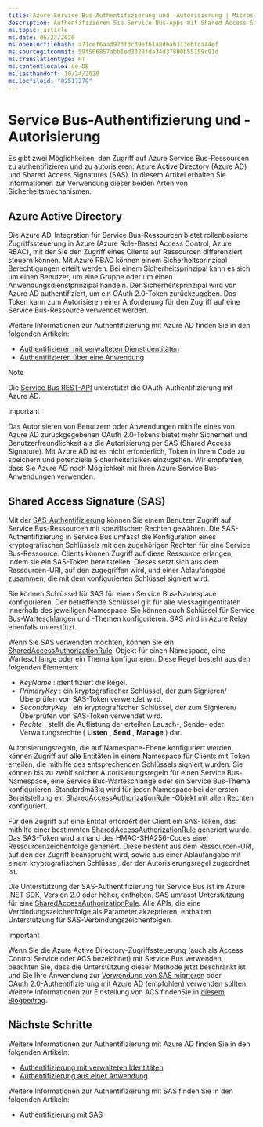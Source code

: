 ```yaml
---
title: Azure Service Bus-Authentifizierung und -Autorisierung | Microsoft-Dokumentation
description: Authentifizieren Sie Service Bus-Apps mit Shared Access Signature-Authentifizierung (SAS).
ms.topic: article
ms.date: 06/23/2020
ms.openlocfilehash: a71cef6aad973f3c39ef61a8dbab313ebfca44ef
ms.sourcegitcommit: 59f506857abb1ed3328fda34d37800b55159c91d
ms.translationtype: HT
ms.contentlocale: de-DE
ms.lasthandoff: 10/24/2020
ms.locfileid: "92517279"
---
```

# <a name="service-bus-authentication-and-authorization"></a>Service Bus-Authentifizierung und -Autorisierung
Es gibt zwei Möglichkeiten, den Zugriff auf Azure Service Bus-Ressourcen zu authentifizieren und zu autorisieren: Azure Active Directory (Azure AD) und Shared Access Signatures (SAS). In diesem Artikel erhalten Sie Informationen zur Verwendung dieser beiden Arten von Sicherheitsmechanismen. 

## <a name="azure-active-directory"></a>Azure Active Directory
Die Azure AD-Integration für Service Bus-Ressourcen bietet rollenbasierte Zugriffssteuerung in Azure (Azure Role-Based Access Control, Azure RBAC), mit der Sie den Zugriff eines Clients auf Ressourcen differenziert steuern können. Mit Azure RBAC können einem Sicherheitsprinzipal Berechtigungen erteilt werden. Bei einem Sicherheitsprinzipal kann es sich um einen Benutzer, um eine Gruppe oder um einen Anwendungsdienstprinzipal handeln. Der Sicherheitsprinzipal wird von Azure AD authentifiziert, um ein OAuth 2.0-Token zurückzugeben. Das Token kann zum Autorisieren einer Anforderung für den Zugriff auf eine Service Bus-Ressource verwendet werden.

Weitere Informationen zur Authentifizierung mit Azure AD finden Sie in den folgenden Artikeln:

- [Authentifizieren mit verwalteten Dienstidentitäten](service-bus-managed-service-identity.md)
- [Authentifizieren über eine Anwendung](authenticate-application.md)

> [!NOTE]
> Die [Service Bus REST-API](/rest/api/servicebus/) unterstützt die OAuth-Authentifizierung mit Azure AD.

> [!IMPORTANT]
> Das Autorisieren von Benutzern oder Anwendungen mithilfe eines von Azure AD zurückgegebenen OAuth 2.0-Tokens bietet mehr Sicherheit und Benutzerfreundlichkeit als die Autorisierung per SAS (Shared Access Signature). Mit Azure AD ist es nicht erforderlich, Token in Ihrem Code zu speichern und potenzielle Sicherheitsrisiken einzugehen. Wir empfehlen, dass Sie Azure AD nach Möglichkeit mit Ihren Azure Service Bus-Anwendungen verwenden. 

## <a name="shared-access-signature"></a>Shared Access Signature (SAS)
Mit der [SAS-Authentifizierung](service-bus-sas.md) können Sie einem Benutzer Zugriff auf Service Bus-Ressourcen mit spezifischen Rechten gewähren. Die SAS-Authentifizierung in Service Bus umfasst die Konfiguration eines kryptografischen Schlüssels mit den zugehörigen Rechten für eine Service Bus-Ressource. Clients können Zugriff auf diese Ressource erlangen, indem sie ein SAS-Token bereitstellen. Dieses setzt sich aus dem Ressourcen-URI, auf den zugegriffen wird, und einer Ablaufangabe zusammen, die mit dem konfigurierten Schlüssel signiert wird.

Sie können Schlüssel für SAS für einen Service Bus-Namespace konfigurieren. Der betreffende Schlüssel gilt für alle Messagingentitäten innerhalb des jeweiligen Namespace. Sie können auch Schlüssel für Service Bus-Warteschlangen und -Themen konfigurieren. SAS wird in [Azure Relay](../azure-relay/relay-authentication-and-authorization.md) ebenfalls unterstützt.

Wenn Sie SAS verwenden möchten, können Sie ein [SharedAccessAuthorizationRule](/dotnet/api/microsoft.servicebus.messaging.sharedaccessauthorizationrule)-Objekt für einen Namespace, eine Warteschlange oder ein Thema konfigurieren. Diese Regel besteht aus den folgenden Elementen:

* *KeyName* : identifiziert die Regel.
* *PrimaryKey* : ein kryptografischer Schlüssel, der zum Signieren/Überprüfen von SAS-Token verwendet wird.
* *SecondaryKey* : ein kryptografischer Schlüssel, der zum Signieren/Überprüfen von SAS-Token verwendet wird.
* *Rechte* : stellt die Auflistung der erteilten Lausch-, Sende- oder Verwaltungsrechte ( **Listen** , **Send** , **Manage** ) dar.

Autorisierungsregeln, die auf Namespace-Ebene konfiguriert werden, können Zugriff auf alle Entitäten in einem Namespace für Clients mit Token erteilen, die mithilfe des entsprechenden Schlüssels signiert wurden. Sie können bis zu zwölf solcher Autorisierungsregeln für einen Service Bus-Namespace, eine Service Bus-Warteschlange oder ein Service Bus-Thema konfigurieren. Standardmäßig wird für jeden Namespace bei der ersten Bereitstellung ein [SharedAccessAuthorizationRule](/dotnet/api/microsoft.servicebus.messaging.sharedaccessauthorizationrule) -Objekt mit allen Rechten konfiguriert.

Für den Zugriff auf eine Entität erfordert der Client ein SAS-Token, das mithilfe einer bestimmten [SharedAccessAuthorizationRule](/dotnet/api/microsoft.servicebus.messaging.sharedaccessauthorizationrule) generiert wurde. Das SAS-Token wird anhand des HMAC-SHA256-Codes einer Ressourcenzeichenfolge generiert. Diese  besteht aus dem Ressourcen-URI, auf den der Zugriff beansprucht wird, sowie aus einer Ablaufangabe mit einem kryptografischen Schlüssel, der der Autorisierungsregel zugeordnet ist.

Die Unterstützung der SAS-Authentifizierung für Service Bus ist im Azure .NET SDK, Version 2.0 oder höher, enthalten. SAS umfasst Unterstützung für eine [SharedAccessAuthorizationRule](/dotnet/api/microsoft.servicebus.messaging.sharedaccessauthorizationrule). Alle APIs, die eine Verbindungszeichenfolge als Parameter akzeptieren, enthalten Unterstützung für SAS-Verbindungszeichenfolgen.

> [!IMPORTANT]
> Wenn Sie die Azure Active Directory-Zugriffssteuerung (auch als Access Control Service oder ACS bezeichnet) mit Service Bus verwenden, beachten Sie, dass die Unterstützung dieser Methode jetzt beschränkt ist und Sie Ihre Anwendung zur [Verwendung von SAS migrieren](service-bus-migrate-acs-sas.md) oder OAuth 2.0-Authentifizierung mit Azure AD (empfohlen) verwenden sollten. Weitere Informationen zur Einstellung von ACS findenSie in [diesem Blogbeitrag](/archive/blogs/servicebus/upcoming-changes-to-acs-enabled-namespaces).

## <a name="next-steps"></a>Nächste Schritte
Weitere Informationen zur Authentifizierung mit Azure AD finden Sie in den folgenden Artikeln:

- [Authentifizierung mit verwalteten Identitäten](service-bus-managed-service-identity.md)
- [Authentifizierung aus einer Anwendung](authenticate-application.md)

Weitere Informationen zur Authentifizierung mit SAS finden Sie in den folgenden Artikeln:

- [Authentifizierung mit SAS](service-bus-sas.md)